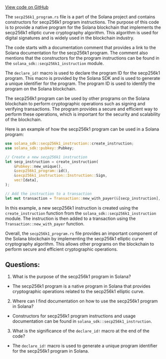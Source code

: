 
[View code on GitHub](https://github.com/solana-labs/solana/blob/master/sdk/program/src/secp256k1_program.rs)

The `secp256k1_program.rs` file is a part of the Solana project and contains constructors for secp256k1 program instructions. The purpose of this code is to provide a native program for the Solana blockchain that implements the secp256k1 elliptic curve cryptography algorithm. This algorithm is used for digital signatures and is widely used in the blockchain industry.

The code starts with a documentation comment that provides a link to the Solana documentation for the secp256k1 program. The comment also mentions that the constructors for the program instructions can be found in the `solana_sdk::secp256k1_instruction` module.

The `declare_id!` macro is used to declare the program ID for the secp256k1 program. This macro is provided by the Solana SDK and is used to generate a unique identifier for the program. The program ID is used to identify the program on the Solana blockchain.

The secp256k1 program can be used by other programs on the Solana blockchain to perform cryptographic operations such as signing and verifying transactions. The program provides a secure and efficient way to perform these operations, which is important for the security and scalability of the blockchain.

Here is an example of how the secp256k1 program can be used in a Solana program:

```rust
use solana_sdk::secp256k1_instruction::create_instruction;
use solana_sdk::pubkey::Pubkey;

// Create a new secp256k1 instruction
let secp_instruction = create_instruction(
    &Pubkey::new_unique(),
    &secp256k1_program::id(),
    &secp256k1_instruction::Instruction::Sign,
    vec![data],
);

// Add the instruction to a transaction
let mut transaction = Transaction::new_with_payer(&[secp_instruction], Some(&payer_pubkey));
```

In this example, a new secp256k1 instruction is created using the `create_instruction` function from the `solana_sdk::secp256k1_instruction` module. The instruction is then added to a transaction using the `Transaction::new_with_payer` function.

Overall, the `secp256k1_program.rs` file provides an important component of the Solana blockchain by implementing the secp256k1 elliptic curve cryptography algorithm. This allows other programs on the blockchain to perform secure and efficient cryptographic operations.
## Questions: 
 1. What is the purpose of the secp256k1 program in Solana?
- The secp256k1 program is a native program in Solana that provides cryptographic operations related to the secp256k1 elliptic curve.

2. Where can I find documentation on how to use the secp256k1 program in Solana?
- Constructors for secp256k1 program instructions and usage documentation can be found in `solana_sdk::secp256k1_instruction`.

3. What is the significance of the `declare_id!` macro at the end of the code?
- The `declare_id!` macro is used to generate a unique program identifier for the secp256k1 program in Solana.